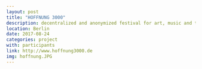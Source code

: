 ```yaml
---
layout: post
title: "HOFFNUNG 3000"
description: decentralized and anonymized festival for art, music and theory
location: Berlin
date: 2017-08-24
categories: project
with: participants
link: http://www.hoffnung3000.de
img: hoffnung.JPG
---
```


